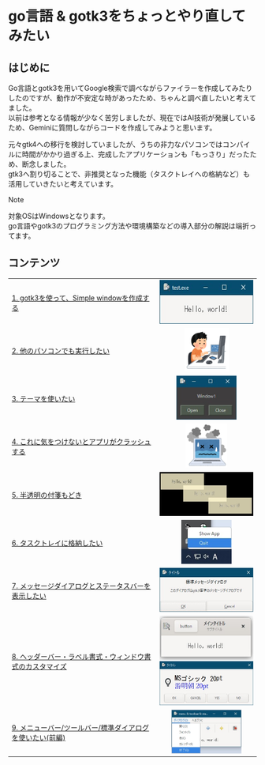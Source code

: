 # go言語 & gotk3をちょっとやり直してみたい
## はじめに
Go言語とgotk3を用いてGoogle検索で調べながらファイラーを作成してみたりしたのですが、動作が不安定な時があったため、ちゃんと調べ直したいと考えてました。  
以前は参考となる情報が少なく苦労しましたが、現在ではAI技術が発展しているため、Geminiに質問しながらコードを作成してみようと思います。  

元々gtk4への移行を検討していましたが、うちの非力なパソコンではコンパイルに時間がかかり過ぎる上、完成したアプリケーションも「もっさり」だったため、断念しました。  
gtk3へ割り切ることで、非推奨となった機能（タスクトレイへの格納など）も活用していきたいと考えています。  

> [!NOTE]
> 対象OSはWindowsとなります。  
> go言語やgotk3のプログラミング方法や環境構築などの導入部分の解説は端折ってます。

## コンテンツ

<table>
<tr>
  <td> <a href="Contents/01/README.md">1. gotk3を使って、Simple windowを作成する</a> </td>
  <td align="center"> <img src="Contents/01/image/window.jpg" height="89" />  </td>
</tr>
<tr>
  <td> <a href="Contents/02/README.md">2. 他のパソコンでも実行したい</a> </td>
  <td align="center"> <img src="Contents/02/image/computer_tokui_boy.png" height="89" />  </td>
</tr>
<tr>
  <td> <a href="Contents/03/README.md">3. テーマを使いたい</a> </td>
  <td align="center"> <img src="Contents/03/image/window3.jpg" height="89" />  </td>
</tr>
<tr>
  <td> <a href="Contents/04/README.md">4. これに気をつけないとアプリがクラッシュする</a> </td>
  <td align="center"> <img src="Contents/04/image/computer_note_bad.png" height="89" />  </td>
</tr>
<tr>
  <td> <a href="Contents/05/README.md">5. 半透明の付箋もどき</a> </td>
  <td align="center"> <img src="Contents/05/image/window_multi.jpg" height="89" />  </td>
</tr>
<tr>
  <td> <a href="Contents/06/README.md">6. タスクトレイに格納したい</a> </td>
  <td align="center"> <img src="Contents/06/image/taskbar_menu.jpg" height="89" />  </td>
</tr>
<tr>
  <td> <a href="Contents/07/README.md">7. メッセージダイアログとステータスバーを表示したい</a> </td>
  <td align="center"> <img src="Contents/07/image/std_dialog.jpg" height="89" />  </td>
</tr>
<tr>
  <td> <a href="Contents/08/README.md">8. ヘッダーバー・ラベル書式・ウィンドウ書式のカスタマイズ</a> </td>
  <td align="center"> <img src="Contents/08/image/window.jpg" height="89" /> </br> <img src="Contents/08/image/custom_dialog_markup.jpg" height="89" /> </td>
</tr>
<tr>
  <td> <a href="Contents/09/README.md">9. メニューバー/ツールバー/標準ダイアログを使いたい(前編)</a> </td>
  <td align="center"> <img src="Contents/09/image/menu.jpg" height="89" />  </td>
</tr>
</table>
